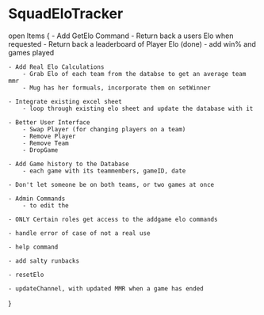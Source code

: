 # SquadEloTracker

open Items {
    - Add GetElo Command
        - Return back a users Elo when requested
        - Return back a leaderboard of Player Elo (done)
            - add win% and games played

    - Add Real Elo Calculations
        - Grab Elo of each team from the databse to get an average team mmr
        - Mug has her formuals, incorporate them on setWinner

    - Integrate existing excel sheet 
        - loop through existing elo sheet and update the database with it

    - Better User Interface
        - Swap Player (for changing players on a team)
        - Remove Player
        - Remove Team
        - DropGame

    - Add Game history to the Database
        - each game with its teammembers, gameID, date

    - Don't let someone be on both teams, or two games at once

    - Admin Commands
        - to edit the 
        
    - ONLY Certain roles get access to the addgame elo commands

    - handle error of case of not a real use 

    - help command

    - add salty runbacks

    - resetElo

    - updateChannel, with updated MMR when a game has ended 
}
